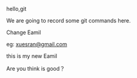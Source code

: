 hello,git

We are going to record some git commands here.

Change Eamil

eg: xuesran@gmail.com

this is my new Eamil 

Are you think is good？

